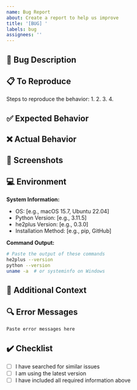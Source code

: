 ```yaml
---
name: Bug Report
about: Create a report to help us improve
title: '[BUG] '
labels: bug
assignees: ''
---
```


## 🐛 Bug Description
<!-- A clear and concise description of the bug -->

## 📋 To Reproduce
Steps to reproduce the behavior:
1. 
2. 
3. 
4. 

## ✅ Expected Behavior
<!-- What you expected to happen -->

## ❌ Actual Behavior
<!-- What actually happened -->

## 📸 Screenshots
<!-- If applicable, add screenshots to help explain your problem -->

## 💻 Environment
**System Information:**
- OS: [e.g., macOS 15.7, Ubuntu 22.04]
- Python Version: [e.g., 3.11.5]
- he2plus Version: [e.g., 0.3.0]
- Installation Method: [e.g., pip, GitHub]

**Command Output:**
```bash
# Paste the output of these commands
he2plus --version
python --version
uname -a  # or systeminfo on Windows
```

## 📝 Additional Context
<!-- Add any other context about the problem here -->

## 🔍 Error Messages
<!-- If applicable, paste complete error messages or stack traces -->

```
Paste error messages here
```

## ✔️ Checklist
- [ ] I have searched for similar issues
- [ ] I am using the latest version
- [ ] I have included all required information above
